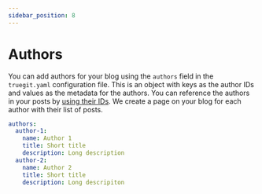 ```yaml
---
sidebar_position: 8
---
```


# Authors

You can add authors for your blog using the `authors` field in the `truegit.yaml` configuration file. This is an object with keys as the author IDs and values as the metadata for the authors. You can reference the authors in your posts by [using their IDs](/docs/post#authors). We create a page on your blog for each author with their list of posts.

```yaml
authors:
  author-1:
    name: Author 1
    title: Short title
    description: Long description
  author-2:
    name: Author 2
    title: Short title
    description: Long descripiton
```
